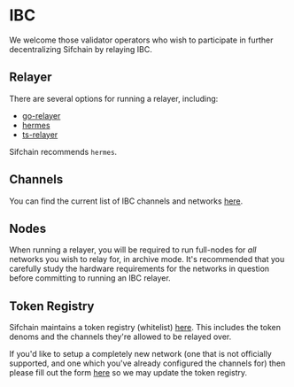 # IBC

We welcome those validator operators who wish to participate in further decentralizing Sifchain by relaying IBC.

## Relayer

There are several options for running a relayer, including:

* [go-relayer](https://github.com/cosmos/relayer)
* [hermes](https://github.com/informalsystems/ibc-rs)
* [ts-relayer](https://github.com/confio/ts-relayer)

Sifchain recommends `hermes`. 

## Channels

You can find the current list of IBC channels and networks [here](https://github.com/Sifchain/networks/tree/master/betanet/sifchain-1/ibc_channels.md).

## Nodes

When running a relayer, you will be required to run full-nodes for *all* networks you wish to relay for, in archive mode. It's recommended that you carefully study the hardware requirements for the networks in question before committing to running an IBC relayer.

## Token Registry

Sifchain maintains a token registry (whitelist) [here](https://api.sifchain.finance/tokenregistry/entries). This includes the token denoms and the channels they're allowed to be relayed over.

If you'd like to setup a completely new network (one that is not officially supported, and one which you've already configured the channels for) then please fill out the form [here](https://github.com/Sifchain/sifchain-validators/issues/new?template=ibc_chain_add.md) so we may update the token registry.
